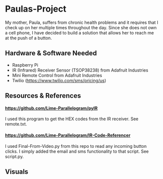 # Paulas-Project
My mother, Paula, suffers from chronic health problems and it requires that I check up on her multiple times throughout the day. Since she does not own a cell phone, I have decided to build a solution that allows her to reach me at the push of a button.


## Hardware & Software Needed
- Raspberry Pi
- IR (Infrared) Receiver Sensor (TSOP38238) from Adafruit Industries
- Mini Remote Control from Adafruit Industries
- Twilio (https://www.twilio.com/sms/pricing/us)


## Resources & References
#### https://github.com/Lime-Parallelogram/pyIR
I used this program to get the HEX codes from the IR receiver. See remote.txt.

#### https://github.com/Lime-Parallelogram/IR-Code-Referencer
I used Final-From-Video.py from this repo to read any incoming button clicks. I simply added the email and sms functionality to that script. See script.py.


## Visuals
